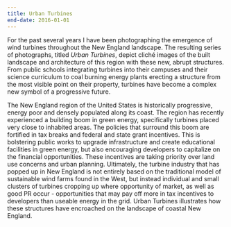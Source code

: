 ```yaml
---
title: Urban Turbines
end-date: 2016-01-01
---
```



For the past several years I have been photographing the emergence of wind turbines throughout the New England landscape. The resulting series of photographs, titled _Urban Turbines_, depict cliché images of the built landscape and architecture of this region with these new, abrupt structures. From public schools integrating turbines into their campuses and their science curriculum to coal burning energy plants erecting a structure from the most visible point on their property, turbines have become a complex new symbol of a progressive future.

The New England region of the United States is historically progressive, energy poor and densely populated along its coast. The region has recently experienced a building boom in green energy, specifically turbines placed very close to inhabited areas. The policies that surround this boom are fortified in tax breaks and federal and state grant incentives. This is bolstering public works to upgrade infrastructure and create educational facilities in green energy, but also encouraging developers to capitalize on the financial opportunities. These incentives are taking priority over land use concerns and urban planning. Ultimately, the turbine industry that has popped up in New England is not entirely based on the traditional model of sustainable wind farms found in the West, but instead individual and small clusters of turbines cropping up where opportunity of market, as well as good PR occur - opportunities that may pay off more in tax incentives to developers than useable energy in the grid. Urban Turbines illustrates how these structures have encroached on the landscape of coastal New England.
